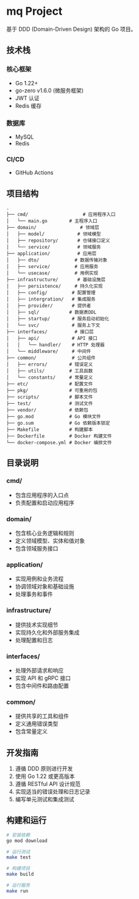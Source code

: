 # mq Project

基于 DDD (Domain-Driven Design) 架构的 Go 项目。

## 技术栈

### 核心框架
- Go 1.22+
- go-zero v1.6.0 (微服务框架)
- JWT 认证
- Redis 缓存

### 数据库
- MySQL 
- Redis 

### CI/CD
- GitHub Actions

## 项目结构

```
.
├── cmd/                    # 应用程序入口
│   └── main.go        # 主程序入口
├── domain/                # 领域层
│   ├── model/            # 领域模型
│   ├── repository/       # 仓储接口定义
│   └── service/          # 领域服务
├── application/          # 应用层
│   ├── dto/             # 数据传输对象
│   ├── service/         # 应用服务
│   └── usecase/         # 用例实现
├── infrastructure/       # 基础设施层
│   ├── persistence/     # 持久化实现
│   ├── config/         # 配置管理
│   ├── intergration/   # 集成服务
│   ├── provider/       # 提供者
│   ├── sql/           # 数据表DDL
│   ├── startup/        # 服务启动初始化
│   └── svc/            # 服务上下文
├── interfaces/          # 接口层
│   ├── api/            # API 接口
│   │   └── handler/    # HTTP 处理器
│   └── middleware/     # 中间件
├── common/             # 公共组件
│   ├── errors/        # 错误定义
│   ├── utils/         # 工具函数
│   └── constants/     # 常量定义
├── etc/               # 配置文件
├── pkg/               # 可重用的包
├── scripts/           # 脚本文件
├── test/              # 测试文件
├── vendor/            # 依赖包
├── go.mod             # Go 模块文件
├── go.sum             # Go 依赖版本锁定
├── Makefile           # 构建脚本
├── Dockerfile         # Docker 构建文件
└── docker-compose.yml # Docker 编排文件
```

## 目录说明

### cmd/
- 包含应用程序的入口点
- 负责配置和启动应用程序

### domain/
- 包含核心业务逻辑和规则
- 定义领域模型、实体和值对象
- 包含领域服务接口

### application/
- 实现用例和业务流程
- 协调领域对象和基础设施
- 处理事务和事件

### infrastructure/
- 提供技术实现细节
- 实现持久化和外部服务集成
- 处理配置和日志

### interfaces/
- 处理外部请求和响应
- 实现 API 和 gRPC 接口
- 包含中间件和路由配置

### common/
- 提供共享的工具和组件
- 定义通用错误类型
- 包含常量定义

## 开发指南

1. 遵循 DDD 原则进行开发
2. 使用 Go 1.22 或更高版本
3. 遵循 RESTful API 设计规范
4. 实现适当的错误处理和日志记录
5. 编写单元测试和集成测试

## 构建和运行

```bash
# 安装依赖
go mod download

# 运行测试
make test

# 构建项目
make build

# 运行服务
make run
```